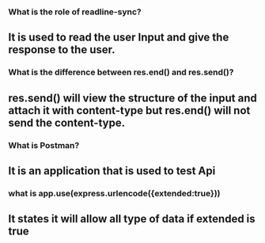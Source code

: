 ### What is the role of readline-sync?
## It is used to read the user Input and give the response to the user.

### What is the difference between res.end() and res.send()?
## res.send() will view the structure of the input and attach it with content-type but res.end() will not send the content-type.

### What is Postman?
## It is an application that is used to test Api

### what is app.use(express.urlencode({extended:true}))
## It states it will allow all type of data if extended is true